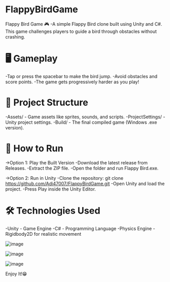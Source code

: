# FlappyBirdGame
Flappy Bird Game 🎮
-A simple Flappy Bird clone built using Unity and C#. This game challenges players to guide a bird through obstacles without crashing.


# 🖥️ Gameplay
-Tap or press the spacebar to make the bird jump.
-Avoid obstacles and score points.
-The game gets progressively harder as you play!


# 📁 Project Structure
-Assets/ - Game assets like sprites, sounds, and scripts.
-ProjectSettings/ - Unity project settings.
-Build/ - The final compiled game (Windows .exe version).


# 🚀 How to Run

->Option 1: Play the Built Version
-Download the latest release from Releases.
-Extract the ZIP file.
-Open the folder and run Flappy Bird.exe.

->Option 2: Run in Unity
-Clone the repository:
   git clone https://github.com/Adi47007/FlappyBirdGame.git
-Open Unity and load the project.
-Press Play inside the Unity Editor.


# 🛠️ Technologies Used
-Unity - Game Engine
-C# - Programming Language
-Physics Engine - Rigidbody2D for realistic movement


![image](https://github.com/user-attachments/assets/26dc369d-acbe-4f0b-9ad6-c2e28973e4d9)

![image](https://github.com/user-attachments/assets/e0664ab3-ff89-4558-af57-f25031a2555b)

![image](https://github.com/user-attachments/assets/45766f4d-bfa2-4089-b02e-981bf348d9ff)

Enjoy It!😁


